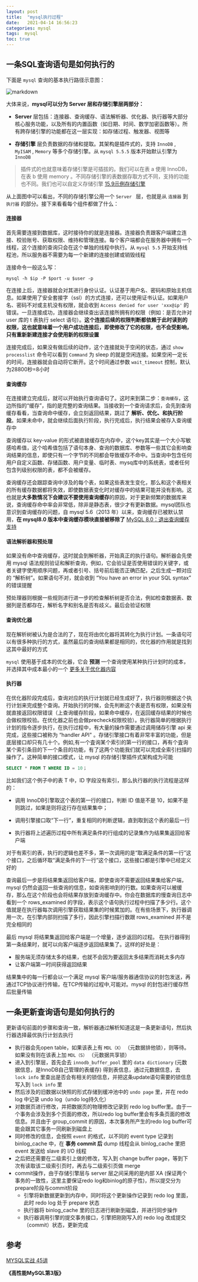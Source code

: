 ```yaml
---
layout: post
title:  "mysql执行过程"
date:   2021-04-14 16:56:23
categories: mysql
tags:  mysql
toc: true
---
```



## 一条SQL查询语句是如何执行的

下面是 `mysql` 查询的基本执行路径示意图：

<!-- more -->

![markdown](https://ddmcc-1255635056.file.myqcloud.com/40fd5017-8a29-4da8-bfe7-d3bb19ec0599.png)

大体来说，**mysql可以分为 Server 层和存储引擎层两部分：**

- **Server** 层包括：连接器、查询缓存、语法解析器、优化器、执行器等大部分核心服务功能，以及所有的内置函数（如日期、时间、数学加密函数等）。所有跨存储引擎的功能都在这一层实现：如存储过程、触发器、视图等

- **存储引擎** 层负责数据的存储和提取。其架构是插件式的，支持 `InnoDB` , `MyISAM` , `Memory` 等多个存储引擎。从 `mysql 5.5.5` 版本开始默认引擎为 `InnoDB`

  

> 插件式的也就意味着存储引擎是可插拔的。我们可以在表 a 使用 InnoDB，在表 b 使用 memory 。不同存储引擎的表数据存取方式不同，支持的功能也不同。我们也可以自定义存储引擎 [15.9示例存储引擎](http://www.searchdoc.cn/rdbms/mysql/dev.mysql.com/doc/refman/5.7/en/example-storage-engine.com.coder114.cn.html)



从上面图中可以看出，不同的存储引擎公用一个 `Server ` 层，也就是从 `连接器` 到 `执行器` 的部分。接下来看看每个组件都做了什么：



#### **连接器**

首先需要连接到数据库，这时接待你的就是连接器。连接器负责跟客户端建立连接、校验账号、获取权限、维持和管理连接。每个客户端都会在服务器中拥有一个线程，这个连接的查询只会在这个单独的线程中执行。从 `mysql 5.5` 开始支持线程池，所以服务器不需要为每一个新建的连接创建或销毁线程



连接命令一般这么写：

```shell
mysql -h $ip -P $port -u $user -p
```



在连接上后，连接器就会对其进行身份认证。认证基于用户名、密码和原始主机信息。如果使用了安全套接字（ssl）的方式连接，还可以使用证书认证。如果用户名、密码不对或主机没有权限，就会收到 `Access denied for user 'xxx@ip'` 的错误。一旦连接成功，连接器会继续查出该连接所拥有的权限（例如：是否允许对 user 库的 t 表执行 select 语句）。**这个连接后续的权限判断都依赖于此时读到的权限，这也就意味着一个用户成功连接后，即使修改了它的权限，也不会受影响，只有重新新建连接才会使用新的权限设置**



连接完成后，如果没有做后续的动作，这个连接就处于空闲的状态，通过 `show processlist` 命令可以看到 `Command` 为 sleep 的就是空闲连接。如果空闲一定长的时间，连接器就会自动将它断开。这个时间通过参数 `wait_timeout` 控制，默认为28800秒=8小时



#### **查询缓存**

在连接建立完成后，就可以开始执行查询语句了。这时来到第二步：`查询缓存`，这边所指的“缓存”，指的是完整的查询结果。当接收到一个查询请求后，会先到查询缓存看看，当查询命中缓存，会立刻返回结果，跳过了 **解析、优化、和执行阶段**。如果未命中，就会继续后面执行阶段，执行完成后，执行结果会被存入查询缓存中



查询缓存以 key-value 的形式被直接缓存在内存中，这个key其实是一个大小写敏感哈希值，这个哈希值包括了语句本身、查询的数据库、参数等一些其它会影响查询结果的信息，即使只有一个字节的不同都会导致缓存不命中。当查询中包含任何用户自定义函数、存储函数、用户变量、临时表、mysq库中的系统表，或者任何包含列级别权限的表，都不会被缓存。



查询缓存还会跟踪查询中涉及的每个表，如果这些表发生变化，那么和这个表相关的所有缓存数据都将失效，即使数据表变化时对缓存中的结果可能并没有影响。这也就是**大多数情况下会建议不要使用查询缓存**的原因，对于更新频繁的数据库来说，查询缓存命中率会非常低，除非是静态表，很少才有更新数据。mysql团队也意识到查询缓存的问题，自 mysql 5.6（2013 年）以来，查询缓存已被默认禁用，**在 mysql8.0 版本中查询缓存模块直接被移除了** [MySQL 8.0：退出查询缓存支持](https://mysqlserverteam.com/mysql-8-0-retiring-support-for-the-query-cache/)



#### **语法解析器和预处理**



如果没有命中查询缓存，这时就会到解析器，开始真正的执行语句。解析器会先使用 mysql 语法规则验证和解析查询，例如，它会验证是否使用错误的关键字，或者关键字使用顺序问题，再或者引号、括号前后能否正确匹配，之后生成一颗对应的 “解析树”。如果语句不对，就会收到 “You have an error in your SQL syntax” 的错误提醒

预处理器则根据一些规则进行进一步的检查解析树是否合法，例如检查数据表、数据列是否都存在，解析名字和别名是否有歧义。最后会验证权限



#### **查询优化器**



现在解析树被认为是合法的了，现在将由优化器将其转化为执行计划。一条语句可以有很多种执行的方式，虽然最后的查询结果都是相同的，优化器的作用就是找到这其中最好的方式



`mysql` 使用基于成本的优化器，它会 **预测** 一个查询使用某种执行计划时的成本，并选择其中成本最小的一个 [更多关于优化器内容](todo)



#### **执行器**



在优化器阶段完成后，查询对应的执行计划就已经生成好了，执行器则根据这个执行计划来完成整个查询。开始执行的时候，会先判断这个表是否有权限，如果没有就直接返回权限错误（上查询缓存阶段，如果命中缓存，在返回缓存结果的时候也会做权限校验。在优化器之前也会做precheck权限校验）。执行器简单的根据执行计划的指令逐步执行，在执行过程中，有大量的操作需要通过调用储存引擎 api 来完成，这些接口被称为 “handler API" 。存储引擎接口有着非常丰富的功能，但是底层接口却只有几十个。例如,有一个査询某个索引的第一行的接口，再有个査询某个索引条目的下一个条目的功能，有了这两个功能我们就可以完成全索引扫描的操作了。这种简单的接口模式，让  mysql 的存储引擎插件式架构成为可能



```sql
SELECT * FROM T WHERE ID = 10；
```



比如我们这个例子中的表 T 中，ID 字段没有索引，那么执行器的执行流程是这样的：

- 调用 InnoDB引擎取这个表的第一行的接口，判断 ID 值是不是 10，如果不是则跳过，如果是则将这行存在结果集中；

- 调用引擎接口取“下一行”，重复相同的判断逻辑，直到取到这个表的最后一行

- 执行器将上述遍历过程中所有满足条件的行组成的记录集作为结果集返回给客户端

  

对于有索引的表，执行的逻辑也差不多，第一次调用的是“取满足条件的第一行”这个接口，之后循环取“满足条件的下一行”这个接口，这些接口都是引擎中已经定义好的



查询最后一步是将结果集返回给客户端，即使查询不需要返回结果集给客户端，mysql 仍然会返回一些查询的信息，如查询影响到的行数。如果查询可以被缓存，那么在这个阶段也会将结果存放到查询缓存中。你会在数据库的慢查询日志中看到一个 rows_examined 的字段，表示这个语句执行过程中扫描了多少行。这个值就是在执行器每次调用引擎获取结果集的时候累加的。在有些场景下，执行器调用一次，在引擎内部则扫描了多行，因此引擎扫描行数跟 rows_examined 并不是完全相同的

最后 mysql 将结果集返回给客户端是一个增量，逐步返回的过程。 在执行器得到第一条结果时，就可以向客户端逐步返回结果集了。这样的好处是：

- 服务端无须存储太多的结果，也就不会因为要返回太多结果而消耗太多内存
- 让客户端第一时间获得返回结果



结果集中的每一行都会以一个满足 mysql 客户端/服务器通信协议的封包发送，再通过TCP协议进行传输，在TCP传输的过程中,可能对。mysql 的封包进行缓存然后批量传输



## 一条更新查询语句是如何执行的

更新语句前面的步骤和查询一致，解析器通过解析知道这是一条更新语句，然后执行器选择最优执行计划去执行



- 执行器会先open table，如果该表上有 `MDL（X）` （元数据排他锁），则等待。如果没有则在该表上加 `MDL（S）` （元数据共享锁）
- 进入到引擎层，首先会去 `innodb_buffer_pool` 里的 `data dictionary` (元数据信息，是InnoDB自己管理的表缓存) 得到表信息，通过元数据信息，去 `lock info` 里查出是否会有相关的锁信息，并把这条update语句需要的锁信息写入到 `lock info` 里
- 然后涉及的旧数据以快照的形式存储到缓冲池中的 `undo page` 里，并在 redo log 中记录 undo log（undo log持久化）
- 对数据页进行修改，并把数据页的物理修改记录到 redo log buffer里。由于一个事务会涉及到多个页面的修改，所以redo log buffer里会有多条页面的修改信息。并且由于 group_commit 的原因，本次事务所产生的redo log buffer可能会跟其它事务一同刷新到磁盘上
- 同时修改的信息，会按照 `event` 的格式，以不同的 event type 记录到 binlog_cache 中，在 **事务 commit 后** dump 线程会从 binlog_cache 里把 event 发送给 slave 的 I/O 线程
- 之后把还需要在二级索引上做的修改，写入到 change buffer page，等到下次有读取该二级索引页时，再去与二级索引页做 merge
- commit操作，由于存储引擎层与 server 层之间采用的是内部 XA (保证两个事务的一致性，这里主要保证redo log和binlog的原子性)，所以提交分为prepare阶段与commit阶段
  - 引擎将新数据更新到内存中，同时将这个更新操作记录到 redo log 里面，此时 redo log 处于 prepare 状态
  - 执行器将 binlog_cache 里的日志进行刷新到磁盘，并进行同步操作
  - 执行器调用引擎的提交事务接口，引擎把刚刚写入的 redo log 改成提交（commit）状态，更新完成






## **参考**

[MYSQL实战 45讲](https://time.geekbang.org/column/article/68319) 

**《高性能MySQL第3版》**

